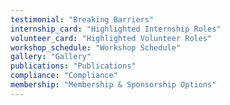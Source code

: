 ```yaml
---
testimonial: "Breaking Barriers"
internship_card: "Highlighted Internship Roles"
volunteer_card: "Highlighted Volunteer Roles"
workshop_schedule: "Workshop Schedule"
gallery: "Gallery"
publications: "Publications"
compliance: "Compliance"
membership: "Membership & Sponsorship Options"
---
```

